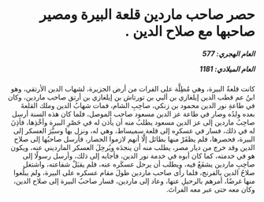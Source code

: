 <h1 dir="rtl">حصر صاحب ماردين قلعة البيرة ومصير صاحبها مع صلاح الدين .</h1>

<h5 dir="rtl">العام الهجري:  577

العام الميلادي: 1181

</h5>

<p dir="rtl">كانت قلعةُ البيرة، وهي مُطِلَّة على الفرات من أرض الجزيرة، لشهاب الدين الأرتقي، وهو ابنُ عم قطب الدين إيلغازي بن ألبي بن تورتاش بن إيلغازي بن أرتق صاحب ماردين، وكان في طاعةِ نور الدين محمود بن زنكي، صاحِبِ الشام، فمات شهابُ الدين وملك القلعةَ بعده ولدُه وصار في طاعة عز الدين مسعود صاحب الموصل، فلما كان هذه السنة أرسل صاحِبُ ماردين إلى عز الدين مسعود يطلبُ منه أن يأذن له في حَصْرِ البيرة وأخْذِها، فأذِنَ له في ذلك، فسار في عسكرِه إلى قلعة سميساط، وهي له، ونزل بها وسيَّرَ العسكر إلى البيرة، فحصرها، فلم يظفَرْ منها بطائل إلَّا أنهم لازموا الحصار، فأرسل صاحبُها إلى صلاح الدين وقد خرج من ديار مصر، يطلب منه أن ينجدَه ويُرحِلَ العسكر المارديني عنه، ويكون هو في خدمته، كما كان أبوه في خدمة نور الدين، فأجابه إلى ذلك، وأرسل رسولًا إلى صاحِبِ ماردين يشفَعُ فيه، ويطلب أن يرحل عسكَره عنه، فلم يقبَلْ شفاعته، واشتغل صلاحُ الدين بالفرنج، فلما رأى صاحب ماردين طولَ مقام عسكره على البيرة، ولم يبلُغوا منها غرضًا، أمرهم بالرحيلِ عنها، وعاد إلى ماردين، فسار صاحبُ البيرة إلى صلاح الدين، وكان معه حتى عبر معه الفراتَ.</p></br>
